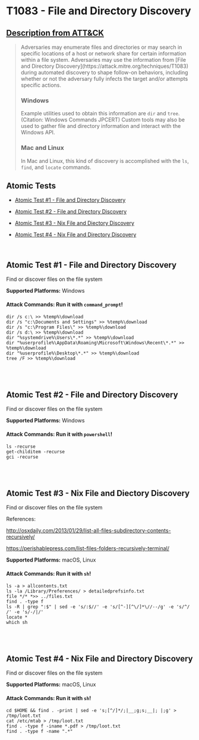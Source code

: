 # T1083 - File and Directory Discovery
## [Description from ATT&CK](https://attack.mitre.org/wiki/Technique/T1083)
<blockquote>Adversaries may enumerate files and directories or may search in specific locations of a host or network share for certain information within a file system. Adversaries may use the information from [File and Directory Discovery](https://attack.mitre.org/techniques/T1083) during automated discovery to shape follow-on behaviors, including whether or not the adversary fully infects the target and/or attempts specific actions.

### Windows

Example utilities used to obtain this information are <code>dir</code> and <code>tree</code>. (Citation: Windows Commands JPCERT) Custom tools may also be used to gather file and directory information and interact with the Windows API.

### Mac and Linux

In Mac and Linux, this kind of discovery is accomplished with the <code>ls</code>, <code>find</code>, and <code>locate</code> commands.</blockquote>

## Atomic Tests

- [Atomic Test #1 - File and Directory Discovery](#atomic-test-1---file-and-directory-discovery)

- [Atomic Test #2 - File and Directory Discovery](#atomic-test-2---file-and-directory-discovery)

- [Atomic Test #3 - Nix File and Diectory Discovery](#atomic-test-3---nix-file-and-diectory-discovery)

- [Atomic Test #4 - Nix File and Directory Discovery](#atomic-test-4---nix-file-and-directory-discovery)


<br/>

## Atomic Test #1 - File and Directory Discovery
Find or discover files on the file system

**Supported Platforms:** Windows



#### Attack Commands: Run it with `command_prompt`! 
```
dir /s c:\ >> %temp%\download
dir /s "c:\Documents and Settings" >> %temp%\download
dir /s "c:\Program Files\" >> %temp%\download
dir /s d:\ >> %temp%\download
dir "%systemdrive%\Users\*.*" >> %temp%\download
dir "%userprofile%\AppData\Roaming\Microsoft\Windows\Recent\*.*" >> %temp%\download
dir "%userprofile%\Desktop\*.*" >> %temp%\download
tree /F >> %temp%\download
```






<br/>
<br/>

## Atomic Test #2 - File and Directory Discovery
Find or discover files on the file system

**Supported Platforms:** Windows



#### Attack Commands: Run it with `powershell`! 
```
ls -recurse
get-childitem -recurse
gci -recurse
```






<br/>
<br/>

## Atomic Test #3 - Nix File and Diectory Discovery
Find or discover files on the file system

References:

http://osxdaily.com/2013/01/29/list-all-files-subdirectory-contents-recursively/

https://perishablepress.com/list-files-folders-recursively-terminal/

**Supported Platforms:** macOS, Linux



#### Attack Commands: Run it with `sh`! 
```
ls -a > allcontents.txt
ls -la /Library/Preferences/ > detailedprefsinfo.txt
file */* *>> ../files.txt
find . -type f
ls -R | grep ":$" | sed -e 's/:$//' -e 's/[^-][^\/]*\//--/g' -e 's/^/ /' -e 's/-/|/'
locate *
which sh
```






<br/>
<br/>

## Atomic Test #4 - Nix File and Directory Discovery
Find or discover files on the file system

**Supported Platforms:** macOS, Linux



#### Attack Commands: Run it with `sh`! 
```
cd $HOME && find . -print | sed -e 's;[^/]*/;|__;g;s;__|; |;g' > /tmp/loot.txt
cat /etc/mtab > /tmp/loot.txt
find . -type f -iname *.pdf > /tmp/loot.txt
find . -type f -name ".*"
```






<br/>
